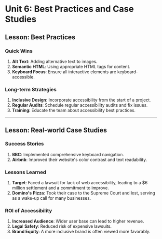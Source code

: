# Unit 6: Best Practices and Case Studies

## Lesson: Best Practices

### Quick Wins

1. **Alt Text**: Adding alternative text to images.
2. **Semantic HTML**: Using appropriate HTML tags for content.
3. **Keyboard Focus**: Ensure all interactive elements are keyboard-accessible.

### Long-term Strategies

1. **Inclusive Design**: Incorporate accessibility from the start of a project.
2. **Regular Audits**: Schedule regular accessibility audits and fix issues.
3. **Training**: Educate the team about accessibility best practices.

---

## Lesson: Real-world Case Studies

### Success Stories

1. **BBC**: Implemented comprehensive keyboard navigation.
2. **Airbnb**: Improved their website's color contrast and text readability.

### Lessons Learned

1. **Target**: Faced a lawsuit for lack of web accessibility, leading to a $6 million settlement and a commitment to improve.
2. **Domino's Pizza**: Took their case to the Supreme Court and lost, serving as a wake-up call for many businesses.

### ROI of Accessibility

1. **Increased Audience**: Wider user base can lead to higher revenue.
2. **Legal Safety**: Reduced risk of expensive lawsuits.
3. **Brand Equity**: A more inclusive brand is often viewed more favorably.
